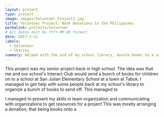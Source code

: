 ```yaml
---
layout: project
type: project
image: images/Volunteer_Project1.jpg
title: Volunteer Project: Book Donations to the Philippines
permalink: projects/volunteer
# All dates must be YYYY-MM-DD format!
date: 2017-3-21
labels:
  - Volunteer
  - Charity
summary: Helped with the aid of my school library, donate books to a school in the Philippines
---
```

<div class="ui small rounded images">
</div>
<p>
This project was my senior project back in high school. The idea was that me and our school's Interact Club would send a bunch of books for children on to a school at San Julian Elementary School at a town at Tabuk. I managed to get help with some people back at my school's library to organize a bunch of books to send off. This managed to 
<p>
I managed to present my skills in team organization and communicating with organizations to get resources for a project This was mostly arranging a donation, that being books onto a 
